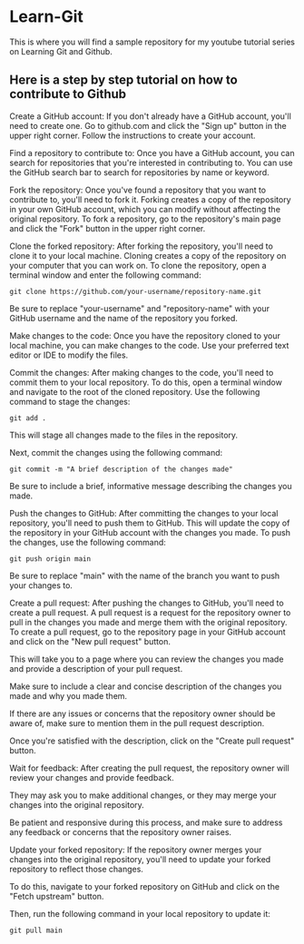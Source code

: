 # Learn-Git
This is where you will find a sample repository for my youtube tutorial series on Learning Git and Github.

## Here is a step by step tutorial on how to contribute to Github
Create a GitHub account: If you don't already have a GitHub account, you'll need to create one. Go to github.com and click the "Sign up" button in the upper right corner. Follow the instructions to create your account.

Find a repository to contribute to: Once you have a GitHub account, you can search for repositories that you're interested in contributing to. You can use the GitHub search bar to search for repositories by name or keyword.

Fork the repository: Once you've found a repository that you want to contribute to, you'll need to fork it. Forking creates a copy of the repository in your own GitHub account, which you can modify without affecting the original repository. To fork a repository, go to the repository's main page and click the "Fork" button in the upper right corner.

Clone the forked repository: After forking the repository, you'll need to clone it to your local machine. Cloning creates a copy of the repository on your computer that you can work on. To clone the repository, open a terminal window and enter the following command:

```
git clone https://github.com/your-username/repository-name.git
```
Be sure to replace "your-username" and "repository-name" with your GitHub username and the name of the repository you forked.

Make changes to the code: Once you have the repository cloned to your local machine, you can make changes to the code. Use your preferred text editor or IDE to modify the files.

Commit the changes: After making changes to the code, you'll need to commit them to your local repository. To do this, open a terminal window and navigate to the root of the cloned repository. Use the following command to stage the changes:

```
git add .
```
This will stage all changes made to the files in the repository.

Next, commit the changes using the following command:

```
git commit -m "A brief description of the changes made"
```
Be sure to include a brief, informative message describing the changes you made.

Push the changes to GitHub: After committing the changes to your local repository, you'll need to push them to GitHub. This will update the copy of the repository in your GitHub account with the changes you made. To push the changes, use the following command:

```
git push origin main

```
Be sure to replace "main" with the name of the branch you want to push your changes to.

Create a pull request: After pushing the changes to GitHub, you'll need to create a pull request. A pull request is a request for the repository owner to pull in the changes you made and merge them with the original repository. To create a pull request, go to the repository page in your GitHub account and click on the "New pull request" button.

This will take you to a page where you can review the changes you made and provide a description of your pull request.

Make sure to include a clear and concise description of the changes you made and why you made them.

If there are any issues or concerns that the repository owner should be aware of, make sure to mention them in the pull request description.

Once you're satisfied with the description, click on the "Create pull request" button.

Wait for feedback: After creating the pull request, the repository owner will review your changes and provide feedback.

They may ask you to make additional changes, or they may merge your changes into the original repository.

Be patient and responsive during this process, and make sure to address any feedback or concerns that the repository owner raises.

Update your forked repository: If the repository owner merges your changes into the original repository, you'll need to update your forked repository to reflect those changes.

To do this, navigate to your forked repository on GitHub and click on the "Fetch upstream" button.

Then, run the following command in your local repository to update it:

```
git pull main

```